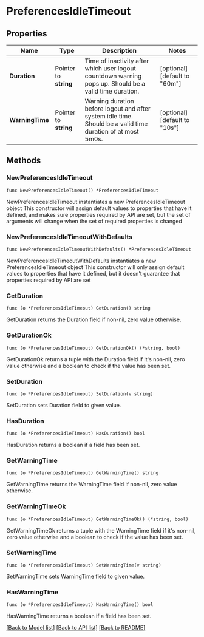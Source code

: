 # PreferencesIdleTimeout

## Properties

Name | Type | Description | Notes
------------ | ------------- | ------------- | -------------
**Duration** | Pointer to **string** | Time of inactivity after which user logout countdown warning pops up. Should be a valid time duration. | [optional] [default to "60m"]
**WarningTime** | Pointer to **string** | Warning duration before logout and after system idle time. Should be a valid time duration of at most 5m0s. | [optional] [default to "10s"]

## Methods

### NewPreferencesIdleTimeout

`func NewPreferencesIdleTimeout() *PreferencesIdleTimeout`

NewPreferencesIdleTimeout instantiates a new PreferencesIdleTimeout object
This constructor will assign default values to properties that have it defined,
and makes sure properties required by API are set, but the set of arguments
will change when the set of required properties is changed

### NewPreferencesIdleTimeoutWithDefaults

`func NewPreferencesIdleTimeoutWithDefaults() *PreferencesIdleTimeout`

NewPreferencesIdleTimeoutWithDefaults instantiates a new PreferencesIdleTimeout object
This constructor will only assign default values to properties that have it defined,
but it doesn't guarantee that properties required by API are set

### GetDuration

`func (o *PreferencesIdleTimeout) GetDuration() string`

GetDuration returns the Duration field if non-nil, zero value otherwise.

### GetDurationOk

`func (o *PreferencesIdleTimeout) GetDurationOk() (*string, bool)`

GetDurationOk returns a tuple with the Duration field if it's non-nil, zero value otherwise
and a boolean to check if the value has been set.

### SetDuration

`func (o *PreferencesIdleTimeout) SetDuration(v string)`

SetDuration sets Duration field to given value.

### HasDuration

`func (o *PreferencesIdleTimeout) HasDuration() bool`

HasDuration returns a boolean if a field has been set.

### GetWarningTime

`func (o *PreferencesIdleTimeout) GetWarningTime() string`

GetWarningTime returns the WarningTime field if non-nil, zero value otherwise.

### GetWarningTimeOk

`func (o *PreferencesIdleTimeout) GetWarningTimeOk() (*string, bool)`

GetWarningTimeOk returns a tuple with the WarningTime field if it's non-nil, zero value otherwise
and a boolean to check if the value has been set.

### SetWarningTime

`func (o *PreferencesIdleTimeout) SetWarningTime(v string)`

SetWarningTime sets WarningTime field to given value.

### HasWarningTime

`func (o *PreferencesIdleTimeout) HasWarningTime() bool`

HasWarningTime returns a boolean if a field has been set.


[[Back to Model list]](../README.md#documentation-for-models) [[Back to API list]](../README.md#documentation-for-api-endpoints) [[Back to README]](../README.md)


